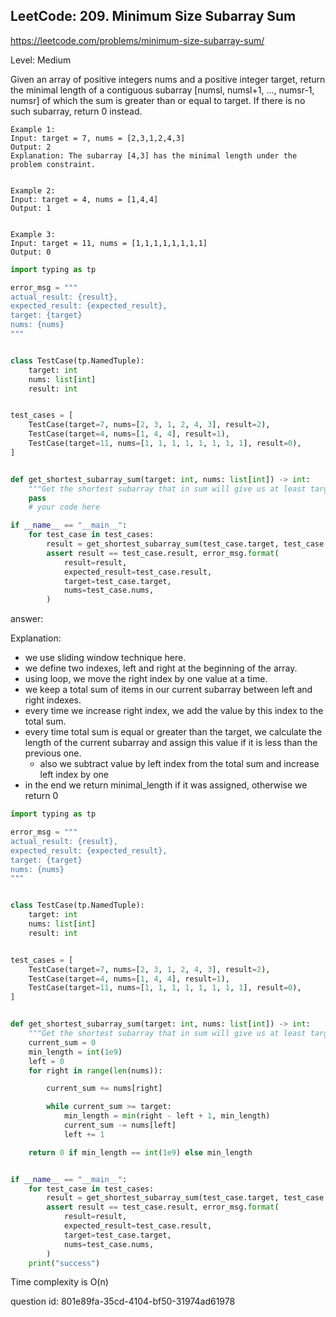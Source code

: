## LeetCode: 209. Minimum Size Subarray Sum

https://leetcode.com/problems/minimum-size-subarray-sum/

Level: Medium

Given an array of positive integers nums and a positive integer target, 
return the minimal length of a contiguous subarray [numsl, numsl+1, ..., numsr-1, numsr] 
of which the sum is greater than or equal to target. If there is no such subarray, return 0 instead.

```
Example 1:
Input: target = 7, nums = [2,3,1,2,4,3]
Output: 2
Explanation: The subarray [4,3] has the minimal length under the problem constraint.


Example 2:
Input: target = 4, nums = [1,4,4]
Output: 1


Example 3:
Input: target = 11, nums = [1,1,1,1,1,1,1,1]
Output: 0
```

```python
import typing as tp

error_msg = """
actual_result: {result},
expected_result: {expected_result},
target: {target}
nums: {nums}
"""


class TestCase(tp.NamedTuple):
    target: int
    nums: list[int]
    result: int


test_cases = [
    TestCase(target=7, nums=[2, 3, 1, 2, 4, 3], result=2),
    TestCase(target=4, nums=[1, 4, 4], result=1),
    TestCase(target=11, nums=[1, 1, 1, 1, 1, 1, 1, 1], result=0),
]


def get_shortest_subarray_sum(target: int, nums: list[int]) -> int:
    """Get the shortest subarray that in sum will give us at least target number."""
    pass
    # your code here

if __name__ == "__main__":
    for test_case in test_cases:
        result = get_shortest_subarray_sum(test_case.target, test_case.nums)
        assert result == test_case.result, error_msg.format(
            result=result,
            expected_result=test_case.result,
            target=test_case.target,
            nums=test_case.nums,
        )
```

answer:

Explanation:
- we use sliding window technique here. 
- we define two indexes, left and right at the beginning of the array.
- using loop, we move the right index by one value at a time.
- we keep a total sum of items in our current subarray between left and
right indexes. 
- every time we increase right index, we add the value by this index to the
total sum.
- every time total sum is equal or greater than the target, we calculate
the length of the current subarray and assign this value if it is less 
than the previous one.
    - also we subtract value by left index from the total sum and increase left index by one
- in the end we return minimal_length if it was assigned, otherwise we return 0

```python
import typing as tp

error_msg = """
actual_result: {result},
expected_result: {expected_result},
target: {target}
nums: {nums}
"""


class TestCase(tp.NamedTuple):
    target: int
    nums: list[int]
    result: int


test_cases = [
    TestCase(target=7, nums=[2, 3, 1, 2, 4, 3], result=2),
    TestCase(target=4, nums=[1, 4, 4], result=1),
    TestCase(target=11, nums=[1, 1, 1, 1, 1, 1, 1, 1], result=0),
]


def get_shortest_subarray_sum(target: int, nums: list[int]) -> int:
    """Get the shortest subarray that in sum will give us at least target number."""
    current_sum = 0
    min_length = int(1e9)
    left = 0
    for right in range(len(nums)):

        current_sum += nums[right]

        while current_sum >= target:
            min_length = min(right - left + 1, min_length)
            current_sum -= nums[left]
            left += 1

    return 0 if min_length == int(1e9) else min_length


if __name__ == "__main__":
    for test_case in test_cases:
        result = get_shortest_subarray_sum(test_case.target, test_case.nums)
        assert result == test_case.result, error_msg.format(
            result=result,
            expected_result=test_case.result,
            target=test_case.target,
            nums=test_case.nums,
        )
    print("success")
```

Time complexity is O(n)

question id: 801e89fa-35cd-4104-bf50-31974ad61978